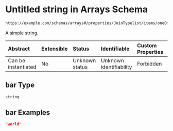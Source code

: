 # Untitled string in Arrays Schema

```txt
https://example.com/schemas/arrays#/properties/JoinTypelist/items/oneOf/1/properties/bar
```

A simple string.

| Abstract            | Extensible | Status         | Identifiable            | Custom Properties | Additional Properties | Access Restrictions | Defined In                                                                            |
| :------------------ | :--------- | :------------- | :---------------------- | :---------------- | :-------------------- | :------------------ | :------------------------------------------------------------------------------------ |
| Can be instantiated | No         | Unknown status | Unknown identifiability | Forbidden         | Allowed               | none                | [arrays.schema.json*](../generated-schemas/arrays.schema.json "open original schema") |

## bar Type

`string`

## bar Examples

```json
"world"
```
